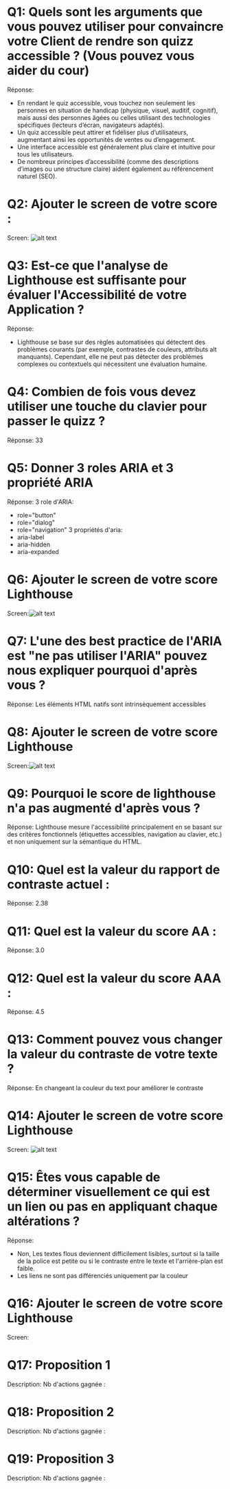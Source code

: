 # Q1: Quels sont les arguments que vous pouvez utiliser pour convaincre votre Client de rendre son quizz accessible ? (Vous pouvez vous aider du cour)
Réponse:
- En rendant le quiz accessible, vous touchez non seulement les personnes en situation de handicap (physique, visuel, auditif, cognitif), mais aussi des personnes âgées ou celles utilisant des technologies spécifiques (lecteurs d’écran, navigateurs adaptés).
- Un quiz accessible peut attirer et fidéliser plus d’utilisateurs, augmentant ainsi les opportunités de ventes ou d’engagement.
- Une interface accessible est généralement plus claire et intuitive pour tous les utilisateurs.
- De nombreux principes d’accessibilité (comme des descriptions d’images ou une structure claire) aident également au référencement naturel (SEO).

# Q2: Ajouter le screen de votre score :
Screen:
![alt text](image-1.png)

# Q3: Est-ce que l'analyse de Lighthouse est suffisante pour évaluer l'Accessibilité de votre Application ?
Réponse:
- Lighthouse se base sur des règles automatisées qui détectent des problèmes courants (par exemple, contrastes de couleurs, attributs alt manquants). Cependant, elle ne peut pas détecter des problèmes complexes ou contextuels qui nécessitent une évaluation humaine.

# Q4: Combien de fois vous devez utiliser une touche du clavier pour passer le quizz ?
Réponse: 33

# Q5: Donner 3 roles ARIA et 3 propriété ARIA
Réponse:
3 role d'ARIA:
- role="button"
- role="dialog"
- role="navigation"
3 propriétés d'aria:
- aria-label
- aria-hidden
- aria-expanded

# Q6: Ajouter le screen de votre score Lighthouse
Screen:![alt text](image-1.png)

# Q7: L'une des best practice de l'ARIA est "ne pas utiliser l'ARIA" pouvez nous expliquer pourquoi d'après vous ?
Réponse: Les éléments HTML natifs sont intrinsèquement accessibles

# Q8: Ajouter le screen de votre score Lighthouse
Screen:![alt text](image-2.png)

# Q9: Pourquoi le score de lighthouse n'a pas augmenté d'après vous ?
Réponse: Lighthouse mesure l'accessibilité principalement en se basant sur des critères fonctionnels (étiquettes accessibles, navigation au clavier, etc.) et non uniquement sur la sémantique du HTML.

# Q10: Quel est la valeur du rapport de contraste actuel :
Réponse: 2.38

# Q11: Quel est la valeur du score AA :
Réponse: 3.0

# Q12: Quel est la valeur du score AAA :
Réponse: 4.5

# Q13: Comment pouvez vous changer la valeur du contraste de votre texte ?
Réponse: En changeant la couleur du text pour améliorer le contraste

# Q14: Ajouter le screen de votre score Lighthouse
Screen: ![alt text](image-3.png)

# Q15: Êtes vous capable de déterminer visuellement ce qui est un lien ou pas en appliquant chaque altérations ?
Réponse: 
- Non, Les textes flous deviennent difficilement lisibles, surtout si la taille de la police est petite ou si le contraste entre le texte et l'arrière-plan est faible.
- Les liens ne sont pas différenciés uniquement par la couleur
 

# Q16: Ajouter le screen de votre score Lighthouse
Screen:

# Q17:  Proposition 1
Description:
Nb d'actions gagnée : 

# Q18:  Proposition 2
Description:
Nb d'actions gagnée : 

# Q19:  Proposition 3
Description:
Nb d'actions gagnée : 

